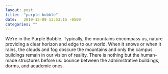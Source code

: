 ```yaml
---
layout: post
title:  "purple bubble"
date:   2019-12-09 13:53:15 -0500
categories: ""
---
```


We’re in the Purple Bubble. Typically, the mountains encompass us, nature providing a clear horizon and edge to our world. When it snows or when it rains, the clouds and fog obscure the mountains and only the campus buildings remain in our vision of reality. There is nothing but the human-made structures before us: bounce between the administrative buildings, dorms, and academic ones.